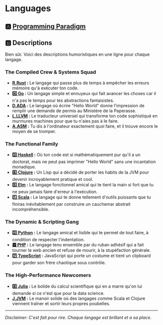 # Languages

## :a: [Programming Paradigm](0.Programming)

## :b: Descriptions

Bien sûr. Voici des descriptions humoristiques en une ligne pour chaque langage.

### The Compiled Crew & Systems Squad

- **[R.Rust](R.Rust)  :** Le langage qui passe plus de temps à empêcher les erreurs mémoire qu'à exécuter ton code.
- **[:four: Go](4.Go) :** Un langage simple et ennuyeux qui fait avancer les choses car il n'a pas le temps pour tes abstractions fantaisistes.
- **[D.ADA](D.ADA) :** Le langage où écrire "Hello World" donne l'impression de remplir une demande de permis au Ministère de la Paperasse.
- **[L.LLVM](L.LLVM) :** Le traducteur universel qui transforme ton code sophistiqué en murmures machines pour que tu n'aies pas à le faire.
- **[A.ASM](A.ASM) :** Tu dis à l'ordinateur exactement quoi faire, et il trouve encore le moyen de se tromper.

### The Functional Family


- **[:three: Haskell](3.Haskell) :** Où ton code est si mathématiquement pur qu'il a un doctorat, mais ne peut pas imprimer "Hello World" sans une incantation monadique.
- **[:six: Clojure](6.Clojure) :** Un Lisp qui a décidé de porter les habits de la JVM pour devenir incroyablement pratique et cool.
- **[:five: Elm](5.elm) :** Le langage fonctionnel amical qui te tient la main si fort que tu ne peux jamais faire d'erreur à l'exécution.
- **[:one: Scala](1.Scala) :** Le langage qui te donne tellement d'outils puissants que tu finiras inévitablement par construire un cauchemar abstrait incompréhensible.

### The Dynamic & Scripting Gang

- **[:two: Python](2.Python) :** Le langage amical et lisible qui te permet de tout faire, à condition de respecter l'indentation.
- **[:parking: PHP](P.PHP) :** Le langage tenu ensemble par du ruban adhésif qui a fait tourner le web ancien et refuse de mourir, à la stupéfaction générale.
- **[:seven: TypeScript](7.TypeScript) :** JavaScript qui porte un costume et tient un clipboard pour garder son frère chaotique sous contrôle.

### The High-Performance Newcomers

- **[:eight: Julia](8.Julia) :** Le bolide du calcul scientifique qui en a marre qu'on lui demande si ce n'est que pour la data science.
- **[J.JVM](J.JVM) :** Le manoir solide où des langages comme Scala et Clojure viennent traîner et sortir leurs propres poubelles.

***
*Disclaimer: C'est fait pour rire. Chaque langage est brillant et a sa place.*
